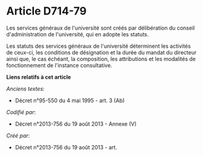 # Article D714-79

Les services généraux de l'université sont créés par délibération du conseil d'administration de l'université, qui en adopte
les statuts.

Les statuts des services généraux de l'université déterminent les activités de ceux-ci, les conditions de désignation et la
durée du mandat du directeur ainsi que, le cas échéant, la composition, les attributions et les modalités de fonctionnement
de l'instance consultative.

**Liens relatifs à cet article**

_Anciens textes_:

  - Décret n°95-550 du 4 mai 1995 - art. 3 (Ab)

_Codifié par_:

  - Décret n°2013-756 du 19 août 2013 -  Annexe (V)

_Créé par_:

  - Décret n°2013-756 du 19 août 2013 - art.
